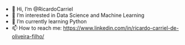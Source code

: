 - 👋 Hi, I’m @RicardoCarriel
- 👀 I’m interested in Data Science and Machine Learning
- 🌱 I’m currently learning Python 
- 📫 How to reach me: https://www.linkedin.com/in/ricardo-carriel-de-oliveira-filho/

<!---
RicardoCarriel/RicardoCarriel is a ✨ special ✨ repository because its `README.md` (this file) appears on your GitHub profile.
You can click the Preview link to take a look at your changes.
--->
